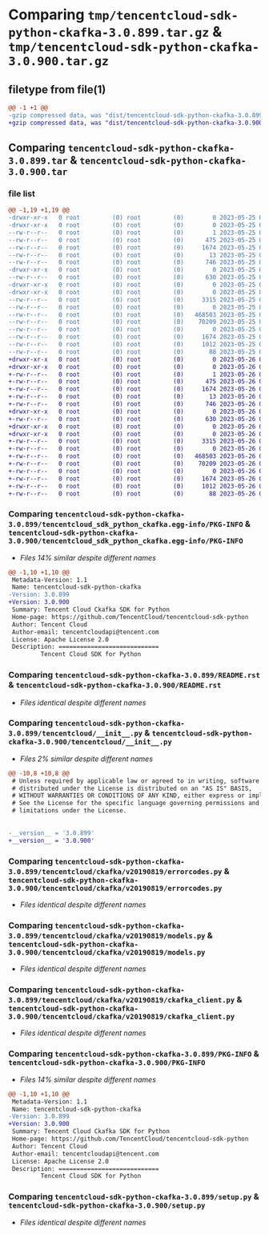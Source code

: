 # Comparing `tmp/tencentcloud-sdk-python-ckafka-3.0.899.tar.gz` & `tmp/tencentcloud-sdk-python-ckafka-3.0.900.tar.gz`

## filetype from file(1)

```diff
@@ -1 +1 @@
-gzip compressed data, was "dist/tencentcloud-sdk-python-ckafka-3.0.899.tar", last modified: Thu May 25 00:21:29 2023, max compression
+gzip compressed data, was "dist/tencentcloud-sdk-python-ckafka-3.0.900.tar", last modified: Fri May 26 02:14:08 2023, max compression
```

## Comparing `tencentcloud-sdk-python-ckafka-3.0.899.tar` & `tencentcloud-sdk-python-ckafka-3.0.900.tar`

### file list

```diff
@@ -1,19 +1,19 @@
-drwxr-xr-x   0 root         (0) root         (0)        0 2023-05-25 00:21:29.000000 tencentcloud-sdk-python-ckafka-3.0.899/
-drwxr-xr-x   0 root         (0) root         (0)        0 2023-05-25 00:21:29.000000 tencentcloud-sdk-python-ckafka-3.0.899/tencentcloud_sdk_python_ckafka.egg-info/
--rw-r--r--   0 root         (0) root         (0)        1 2023-05-25 00:21:28.000000 tencentcloud-sdk-python-ckafka-3.0.899/tencentcloud_sdk_python_ckafka.egg-info/dependency_links.txt
--rw-r--r--   0 root         (0) root         (0)      475 2023-05-25 00:21:29.000000 tencentcloud-sdk-python-ckafka-3.0.899/tencentcloud_sdk_python_ckafka.egg-info/SOURCES.txt
--rw-r--r--   0 root         (0) root         (0)     1674 2023-05-25 00:21:28.000000 tencentcloud-sdk-python-ckafka-3.0.899/tencentcloud_sdk_python_ckafka.egg-info/PKG-INFO
--rw-r--r--   0 root         (0) root         (0)       13 2023-05-25 00:21:28.000000 tencentcloud-sdk-python-ckafka-3.0.899/tencentcloud_sdk_python_ckafka.egg-info/top_level.txt
--rw-r--r--   0 root         (0) root         (0)      746 2023-05-25 00:21:23.000000 tencentcloud-sdk-python-ckafka-3.0.899/README.rst
-drwxr-xr-x   0 root         (0) root         (0)        0 2023-05-25 00:21:29.000000 tencentcloud-sdk-python-ckafka-3.0.899/tencentcloud/
--rw-r--r--   0 root         (0) root         (0)      630 2023-05-25 00:21:23.000000 tencentcloud-sdk-python-ckafka-3.0.899/tencentcloud/__init__.py
-drwxr-xr-x   0 root         (0) root         (0)        0 2023-05-25 00:21:29.000000 tencentcloud-sdk-python-ckafka-3.0.899/tencentcloud/ckafka/
-drwxr-xr-x   0 root         (0) root         (0)        0 2023-05-25 00:21:29.000000 tencentcloud-sdk-python-ckafka-3.0.899/tencentcloud/ckafka/v20190819/
--rw-r--r--   0 root         (0) root         (0)     3315 2023-05-25 00:21:23.000000 tencentcloud-sdk-python-ckafka-3.0.899/tencentcloud/ckafka/v20190819/errorcodes.py
--rw-r--r--   0 root         (0) root         (0)        0 2023-05-25 00:21:24.000000 tencentcloud-sdk-python-ckafka-3.0.899/tencentcloud/ckafka/v20190819/__init__.py
--rw-r--r--   0 root         (0) root         (0)   468503 2023-05-25 00:21:24.000000 tencentcloud-sdk-python-ckafka-3.0.899/tencentcloud/ckafka/v20190819/models.py
--rw-r--r--   0 root         (0) root         (0)    70209 2023-05-25 00:21:24.000000 tencentcloud-sdk-python-ckafka-3.0.899/tencentcloud/ckafka/v20190819/ckafka_client.py
--rw-r--r--   0 root         (0) root         (0)        0 2023-05-25 00:21:24.000000 tencentcloud-sdk-python-ckafka-3.0.899/tencentcloud/ckafka/__init__.py
--rw-r--r--   0 root         (0) root         (0)     1674 2023-05-25 00:21:29.000000 tencentcloud-sdk-python-ckafka-3.0.899/PKG-INFO
--rw-r--r--   0 root         (0) root         (0)     1012 2023-05-25 00:21:23.000000 tencentcloud-sdk-python-ckafka-3.0.899/setup.py
--rw-r--r--   0 root         (0) root         (0)       88 2023-05-25 00:21:29.000000 tencentcloud-sdk-python-ckafka-3.0.899/setup.cfg
+drwxr-xr-x   0 root         (0) root         (0)        0 2023-05-26 02:14:08.000000 tencentcloud-sdk-python-ckafka-3.0.900/
+drwxr-xr-x   0 root         (0) root         (0)        0 2023-05-26 02:14:08.000000 tencentcloud-sdk-python-ckafka-3.0.900/tencentcloud_sdk_python_ckafka.egg-info/
+-rw-r--r--   0 root         (0) root         (0)        1 2023-05-26 02:14:08.000000 tencentcloud-sdk-python-ckafka-3.0.900/tencentcloud_sdk_python_ckafka.egg-info/dependency_links.txt
+-rw-r--r--   0 root         (0) root         (0)      475 2023-05-26 02:14:08.000000 tencentcloud-sdk-python-ckafka-3.0.900/tencentcloud_sdk_python_ckafka.egg-info/SOURCES.txt
+-rw-r--r--   0 root         (0) root         (0)     1674 2023-05-26 02:14:08.000000 tencentcloud-sdk-python-ckafka-3.0.900/tencentcloud_sdk_python_ckafka.egg-info/PKG-INFO
+-rw-r--r--   0 root         (0) root         (0)       13 2023-05-26 02:14:08.000000 tencentcloud-sdk-python-ckafka-3.0.900/tencentcloud_sdk_python_ckafka.egg-info/top_level.txt
+-rw-r--r--   0 root         (0) root         (0)      746 2023-05-26 02:14:08.000000 tencentcloud-sdk-python-ckafka-3.0.900/README.rst
+drwxr-xr-x   0 root         (0) root         (0)        0 2023-05-26 02:14:08.000000 tencentcloud-sdk-python-ckafka-3.0.900/tencentcloud/
+-rw-r--r--   0 root         (0) root         (0)      630 2023-05-26 02:14:08.000000 tencentcloud-sdk-python-ckafka-3.0.900/tencentcloud/__init__.py
+drwxr-xr-x   0 root         (0) root         (0)        0 2023-05-26 02:14:08.000000 tencentcloud-sdk-python-ckafka-3.0.900/tencentcloud/ckafka/
+drwxr-xr-x   0 root         (0) root         (0)        0 2023-05-26 02:14:08.000000 tencentcloud-sdk-python-ckafka-3.0.900/tencentcloud/ckafka/v20190819/
+-rw-r--r--   0 root         (0) root         (0)     3315 2023-05-26 02:14:08.000000 tencentcloud-sdk-python-ckafka-3.0.900/tencentcloud/ckafka/v20190819/errorcodes.py
+-rw-r--r--   0 root         (0) root         (0)        0 2023-05-26 02:14:08.000000 tencentcloud-sdk-python-ckafka-3.0.900/tencentcloud/ckafka/v20190819/__init__.py
+-rw-r--r--   0 root         (0) root         (0)   468503 2023-05-26 02:14:08.000000 tencentcloud-sdk-python-ckafka-3.0.900/tencentcloud/ckafka/v20190819/models.py
+-rw-r--r--   0 root         (0) root         (0)    70209 2023-05-26 02:14:08.000000 tencentcloud-sdk-python-ckafka-3.0.900/tencentcloud/ckafka/v20190819/ckafka_client.py
+-rw-r--r--   0 root         (0) root         (0)        0 2023-05-26 02:14:08.000000 tencentcloud-sdk-python-ckafka-3.0.900/tencentcloud/ckafka/__init__.py
+-rw-r--r--   0 root         (0) root         (0)     1674 2023-05-26 02:14:08.000000 tencentcloud-sdk-python-ckafka-3.0.900/PKG-INFO
+-rw-r--r--   0 root         (0) root         (0)     1012 2023-05-26 02:14:08.000000 tencentcloud-sdk-python-ckafka-3.0.900/setup.py
+-rw-r--r--   0 root         (0) root         (0)       88 2023-05-26 02:14:08.000000 tencentcloud-sdk-python-ckafka-3.0.900/setup.cfg
```

### Comparing `tencentcloud-sdk-python-ckafka-3.0.899/tencentcloud_sdk_python_ckafka.egg-info/PKG-INFO` & `tencentcloud-sdk-python-ckafka-3.0.900/tencentcloud_sdk_python_ckafka.egg-info/PKG-INFO`

 * *Files 14% similar despite different names*

```diff
@@ -1,10 +1,10 @@
 Metadata-Version: 1.1
 Name: tencentcloud-sdk-python-ckafka
-Version: 3.0.899
+Version: 3.0.900
 Summary: Tencent Cloud Ckafka SDK for Python
 Home-page: https://github.com/TencentCloud/tencentcloud-sdk-python
 Author: Tencent Cloud
 Author-email: tencentcloudapi@tencent.com
 License: Apache License 2.0
 Description: ============================
         Tencent Cloud SDK for Python
```

### Comparing `tencentcloud-sdk-python-ckafka-3.0.899/README.rst` & `tencentcloud-sdk-python-ckafka-3.0.900/README.rst`

 * *Files identical despite different names*

### Comparing `tencentcloud-sdk-python-ckafka-3.0.899/tencentcloud/__init__.py` & `tencentcloud-sdk-python-ckafka-3.0.900/tencentcloud/__init__.py`

 * *Files 2% similar despite different names*

```diff
@@ -10,8 +10,8 @@
 # Unless required by applicable law or agreed to in writing, software
 # distributed under the License is distributed on an "AS IS" BASIS,
 # WITHOUT WARRANTIES OR CONDITIONS OF ANY KIND, either express or implied.
 # See the License for the specific language governing permissions and
 # limitations under the License.
 
 
-__version__ = '3.0.899'
+__version__ = '3.0.900'
```

### Comparing `tencentcloud-sdk-python-ckafka-3.0.899/tencentcloud/ckafka/v20190819/errorcodes.py` & `tencentcloud-sdk-python-ckafka-3.0.900/tencentcloud/ckafka/v20190819/errorcodes.py`

 * *Files identical despite different names*

### Comparing `tencentcloud-sdk-python-ckafka-3.0.899/tencentcloud/ckafka/v20190819/models.py` & `tencentcloud-sdk-python-ckafka-3.0.900/tencentcloud/ckafka/v20190819/models.py`

 * *Files identical despite different names*

### Comparing `tencentcloud-sdk-python-ckafka-3.0.899/tencentcloud/ckafka/v20190819/ckafka_client.py` & `tencentcloud-sdk-python-ckafka-3.0.900/tencentcloud/ckafka/v20190819/ckafka_client.py`

 * *Files identical despite different names*

### Comparing `tencentcloud-sdk-python-ckafka-3.0.899/PKG-INFO` & `tencentcloud-sdk-python-ckafka-3.0.900/PKG-INFO`

 * *Files 14% similar despite different names*

```diff
@@ -1,10 +1,10 @@
 Metadata-Version: 1.1
 Name: tencentcloud-sdk-python-ckafka
-Version: 3.0.899
+Version: 3.0.900
 Summary: Tencent Cloud Ckafka SDK for Python
 Home-page: https://github.com/TencentCloud/tencentcloud-sdk-python
 Author: Tencent Cloud
 Author-email: tencentcloudapi@tencent.com
 License: Apache License 2.0
 Description: ============================
         Tencent Cloud SDK for Python
```

### Comparing `tencentcloud-sdk-python-ckafka-3.0.899/setup.py` & `tencentcloud-sdk-python-ckafka-3.0.900/setup.py`

 * *Files identical despite different names*


